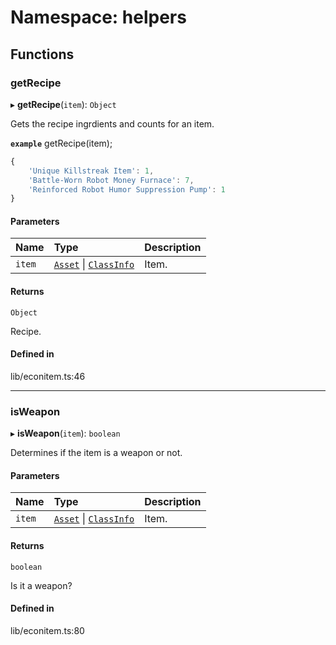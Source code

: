 # Namespace: helpers

## Functions

### getRecipe

▸ **getRecipe**(`item`): `Object`

Gets the recipe ingrdients and counts for an item.

**`example`**
getRecipe(item);
```ts
{
    'Unique Killstreak Item': 1,
    'Battle-Worn Robot Money Furnace': 7,
    'Reinforced Robot Humor Suppression Pump': 1
}
```

#### Parameters

| Name | Type | Description |
| :------ | :------ | :------ |
| `item` | [`Asset`](../modules.md#asset) \| [`ClassInfo`](../modules.md#classinfo) | Item. |

#### Returns

`Object`

Recipe.

#### Defined in

lib/econitem.ts:46

___

### isWeapon

▸ **isWeapon**(`item`): `boolean`

Determines if the item is a weapon or not.

#### Parameters

| Name | Type | Description |
| :------ | :------ | :------ |
| `item` | [`Asset`](../modules.md#asset) \| [`ClassInfo`](../modules.md#classinfo) | Item. |

#### Returns

`boolean`

Is it a weapon?

#### Defined in

lib/econitem.ts:80

